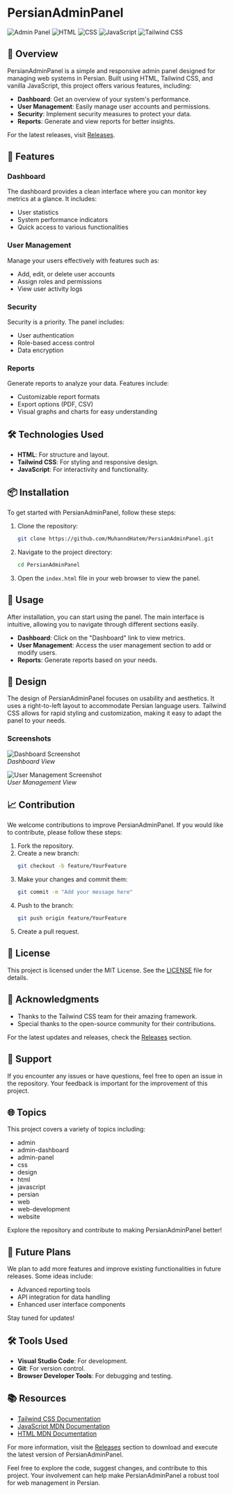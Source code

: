 # PersianAdminPanel

![Admin Panel](https://img.shields.io/badge/Admin%20Panel-PersianAdminPanel-brightgreen) ![HTML](https://img.shields.io/badge/HTML-5-orange) ![CSS](https://img.shields.io/badge/CSS-3-blue) ![JavaScript](https://img.shields.io/badge/JavaScript-ES6-yellow) ![Tailwind CSS](https://img.shields.io/badge/Tailwind%20CSS-2.0-blueviolet)

## 📜 Overview

PersianAdminPanel is a simple and responsive admin panel designed for managing web systems in Persian. Built using HTML, Tailwind CSS, and vanilla JavaScript, this project offers various features, including:

- **Dashboard**: Get an overview of your system's performance.
- **User Management**: Easily manage user accounts and permissions.
- **Security**: Implement security measures to protect your data.
- **Reports**: Generate and view reports for better insights.

For the latest releases, visit [Releases](https://github.com/MuhanndHatem/PersianAdminPanel/releases).

## 🚀 Features

### Dashboard

The dashboard provides a clean interface where you can monitor key metrics at a glance. It includes:

- User statistics
- System performance indicators
- Quick access to various functionalities

### User Management

Manage your users effectively with features such as:

- Add, edit, or delete user accounts
- Assign roles and permissions
- View user activity logs

### Security

Security is a priority. The panel includes:

- User authentication
- Role-based access control
- Data encryption

### Reports

Generate reports to analyze your data. Features include:

- Customizable report formats
- Export options (PDF, CSV)
- Visual graphs and charts for easy understanding

## 🛠️ Technologies Used

- **HTML**: For structure and layout.
- **Tailwind CSS**: For styling and responsive design.
- **JavaScript**: For interactivity and functionality.

## 📦 Installation

To get started with PersianAdminPanel, follow these steps:

1. Clone the repository:
   ```bash
   git clone https://github.com/MuhanndHatem/PersianAdminPanel.git
   ```

2. Navigate to the project directory:
   ```bash
   cd PersianAdminPanel
   ```

3. Open the `index.html` file in your web browser to view the panel.

## 🔧 Usage

After installation, you can start using the panel. The main interface is intuitive, allowing you to navigate through different sections easily. 

- **Dashboard**: Click on the "Dashboard" link to view metrics.
- **User Management**: Access the user management section to add or modify users.
- **Reports**: Generate reports based on your needs.

## 🎨 Design

The design of PersianAdminPanel focuses on usability and aesthetics. It uses a right-to-left layout to accommodate Persian language users. Tailwind CSS allows for rapid styling and customization, making it easy to adapt the panel to your needs.

### Screenshots

![Dashboard Screenshot](https://via.placeholder.com/800x400?text=Dashboard+Screenshot)  
*Dashboard View*

![User Management Screenshot](https://via.placeholder.com/800x400?text=User+Management+Screenshot)  
*User Management View*

## 📈 Contribution

We welcome contributions to improve PersianAdminPanel. If you would like to contribute, please follow these steps:

1. Fork the repository.
2. Create a new branch:
   ```bash
   git checkout -b feature/YourFeature
   ```
3. Make your changes and commit them:
   ```bash
   git commit -m "Add your message here"
   ```
4. Push to the branch:
   ```bash
   git push origin feature/YourFeature
   ```
5. Create a pull request.

## 📜 License

This project is licensed under the MIT License. See the [LICENSE](LICENSE) file for details.

## 📣 Acknowledgments

- Thanks to the Tailwind CSS team for their amazing framework.
- Special thanks to the open-source community for their contributions.

For the latest updates and releases, check the [Releases](https://github.com/MuhanndHatem/PersianAdminPanel/releases) section.

## 🤝 Support

If you encounter any issues or have questions, feel free to open an issue in the repository. Your feedback is important for the improvement of this project.

## 🌐 Topics

This project covers a variety of topics including:

- admin
- admin-dashboard
- admin-panel
- css
- design
- html
- javascript
- persian
- web
- web-development
- website

Explore the repository and contribute to making PersianAdminPanel better!

## 📅 Future Plans

We plan to add more features and improve existing functionalities in future releases. Some ideas include:

- Advanced reporting tools
- API integration for data handling
- Enhanced user interface components

Stay tuned for updates!

## 🛠️ Tools Used

- **Visual Studio Code**: For development.
- **Git**: For version control.
- **Browser Developer Tools**: For debugging and testing.

## 📚 Resources

- [Tailwind CSS Documentation](https://tailwindcss.com/docs)
- [JavaScript MDN Documentation](https://developer.mozilla.org/en-US/docs/Web/JavaScript)
- [HTML MDN Documentation](https://developer.mozilla.org/en-US/docs/Web/HTML)

For more information, visit the [Releases](https://github.com/MuhanndHatem/PersianAdminPanel/releases) section to download and execute the latest version of PersianAdminPanel. 

Feel free to explore the code, suggest changes, and contribute to this project. Your involvement can help make PersianAdminPanel a robust tool for web management in Persian.